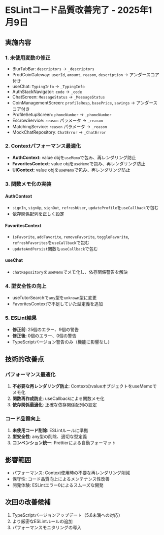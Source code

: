 # ESLintコード品質改善完了 - 2025年1月9日

## 実施内容

### 1. 未使用変数の修正

- BlurTabBar: `descriptors` → `_descriptors`
- ProdCoinGateway: `userId`, `amount`, `reason`, `description` → アンダースコア付き
- useChat: `TypingInfo` → `_TypingInfo`
- AuthStackNavigator: `code` → `_code`
- ChatScreen: `MessageStatus` → `_MessageStatus`
- CoinManagementScreen: `profileResp`, `basePrice`, `savings` → アンダースコア付き
- ProfileSetupScreen: `phoneNumber` → `_phoneNumber`
- EscrowService: `reason` パラメータ → `_reason`
- MatchingService: `reason` パラメータ → `_reason`
- MockChatRepository: `ChatError` → `_ChatError`

### 2. Contextパフォーマンス最適化

- **AuthContext**: value objを`useMemo`で包み、再レンダリング防止
- **FavoritesContext**: value objを`useMemo`で包み、再レンダリング防止
- **UiContext**: value objを`useMemo`で包み、再レンダリング防止

### 3. 関数メモ化の実装

#### AuthContext

- `signIn`, `signUp`, `signOut`, `refreshUser`, `updateProfile`を`useCallback`で包む
- 依存関係配列を正しく設定

#### FavoritesContext

- `isFavorite`, `addFavorite`, `removeFavorite`, `toggleFavorite`, `refreshFavorites`を`useCallback`で包む
- `updateAndPersist`関数も`useCallback`で包む

#### useChat

- `chatRepository`を`useMemo`でメモ化し、依存関係警告を解決

### 4. 型安全性の向上

- useTutorSearchで`any`型を`unknown`型に変更
- FavoritesContextで不足していた型定義を追加

### 5. ESLint結果

- **修正前**: 25個のエラー、9個の警告
- **修正後**: 0個のエラー、0個の警告
- TypeScriptバージョン警告のみ（機能に影響なし）

## 技術的改善点

### パフォーマンス最適化

1. **不必要な再レンダリング防止**: ContextのvalueオブジェクトをuseMemoでメモ化
2. **関数再作成防止**: useCallbackによる関数メモ化
3. **依存関係最適化**: 正確な依存関係配列の設定

### コード品質向上

1. **未使用コード削除**: ESLintルールに準拠
2. **型安全性**: any型の削除、適切な型定義
3. **コンベンション統一**: Prettierによる自動フォーマット

## 影響範囲

- パフォーマンス: Context使用時の不要な再レンダリング削減
- 保守性: コード品質向上によるメンテナンス性改善
- 開発体験: ESLintエラー0によるスムーズな開発

## 次回の改善候補

1. TypeScriptバージョンアップデート（5.6未満への対応）
2. より厳密なESLintルールの追加
3. パフォーマンスモニタリングの導入
